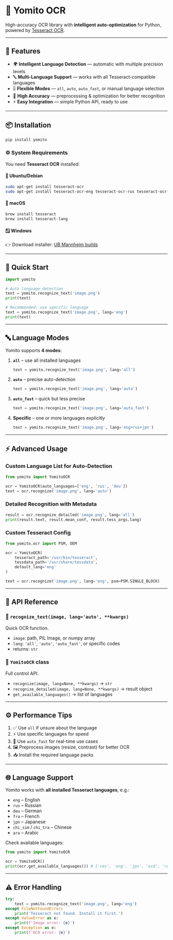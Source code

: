 # 📝 Yomito OCR

High-accuracy OCR library with **intelligent auto-optimization** for Python, powered by [Tesseract OCR](https://github.com/tesseract-ocr/tesseract).

---

## 🚀 Features

- 🌍 **Intelligent Language Detection** — automatic with multiple precision levels
- 🔤 **Multi-Language Support** — works with all Tesseract-compatible languages
- 🎚 **Flexible Modes** — `all`, `auto`, `auto_fast`, or manual language selection
- 🎯 **High Accuracy** — preprocessing & optimization for better recognition
- ⚡ **Easy Integration** — simple Python API, ready to use

---

## 📦 Installation

```bash
pip install yomito
```

### ⚙️ System Requirements

You need **Tesseract OCR** installed:

#### 🐧 Ubuntu/Debian
```bash
sudo apt-get install tesseract-ocr
sudo apt-get install tesseract-ocr-eng tesseract-ocr-rus tesseract-ocr-jpn
```

#### 🍎 macOS
```bash
brew install tesseract
brew install tesseract-lang
```

#### 🪟 Windows  
👉 Download installer: [UB Mannheim builds](https://github.com/UB-Mannheim/tesseract/wiki)

---

## 🧪 Quick Start

```python
import yomito

# Auto language detection
text = yomito.recognize_text('image.png')
print(text)

# Recommended: use specific language
text = yomito.recognize_text('image.png', lang='eng')
print(text)
```

---

## 🔤 Language Modes

Yomito supports **4 modes**:

1. **`all`** – use all installed languages  
   ```python
   text = yomito.recognize_text('image.png', lang='all')
   ```

2. **`auto`** – precise auto-detection  
   ```python
   text = yomito.recognize_text('image.png', lang='auto')
   ```

3. **`auto_fast`** – quick but less precise  
   ```python
   text = yomito.recognize_text('image.png', lang='auto_fast')
   ```

4. **Specific** – one or more languages explicitly  
   ```python
   text = yomito.recognize_text('image.png', lang='eng+rus+jpn')
   ```

---

## ⚡ Advanced Usage

### Custom Language List for Auto-Detection
```python
from yomito import YomitoOCR

ocr = YomitoOCR(auto_languages=['eng', 'rus', 'deu'])
text = ocr.recognize('image.png', lang='auto')
```

### Detailed Recognition with Metadata
```python
result = ocr.recognize_detailed('image.png', lang='all')
print(result.text, result.mean_conf, result.tess_args.lang)
```

### Custom Tesseract Config
```python
from yomito.ocr import PSM, OEM

ocr = YomitoOCR(
    tesseract_path='/usr/bin/tesseract',
    tessdata_path='/usr/share/tessdata',
    default_lang='eng'
)

text = ocr.recognize('image.png', lang='eng', psm=PSM.SINGLE_BLOCK)
```

---

## 📖 API Reference

### 🔹 `recognize_text(image, lang='auto', **kwargs)`
Quick OCR function.

- `image`: path, PIL Image, or numpy array  
- `lang`: `'all'`, `'auto'`, `'auto_fast'`, or specific codes  
- returns: `str`

### 🔹 `YomitoOCR` class
Full control API.

- `recognize(image, lang=None, **kwargs)` → `str`  
- `recognize_detailed(image, lang=None, **kwargs)` → result object  
- `get_available_languages()` → list of languages  

---

## ⚙️ Performance Tips

1. ✅ Use `all` if unsure about the language  
2. ⚡ Use specific languages for speed  
3. 🚀 Use `auto_fast` for real-time use cases  
4. 🖼 Preprocess images (resize, contrast) for better OCR  
5. 📥 Install the required language packs  

---

## 🌐 Language Support

Yomito works with **all installed Tesseract languages**, e.g.:

- `eng` – English  
- `rus` – Russian  
- `deu` – German  
- `fra` – French  
- `jpn` – Japanese  
- `chi_sim` / `chi_tra` – Chinese  
- `ara` – Arabic  

Check available languages:
```python
from yomito import YomitoOCR

ocr = YomitoOCR()
print(ocr.get_available_languages()) # ['ces', 'eng', 'jpn', 'osd', 'rus']
```

---

## ⚠️ Error Handling

```python
try:
    text = yomito.recognize_text('image.png', lang='eng')
except FileNotFoundError:
    print('Tesseract not found. Install it first.')
except ValueError as e:
    print(f'Image error: {e}')
except Exception as e:
    print(f'OCR error: {e}')
```